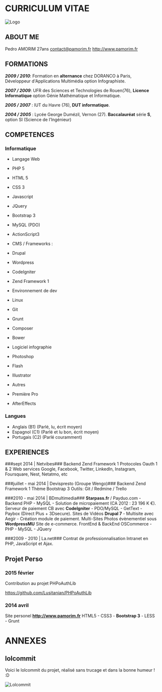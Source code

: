 # CURRICULUM VITAE #


![Logo](http://www.pamorim.fr/images/logo_lg.png)


## ABOUT ME ##

Pedro AMORIM
27ans
<contact@pamorim.fr>
<http://www.pamorim.fr>

## FORMATIONS ##

***2009 / 2010***:  Formation en **alternance** chez DORANCO à Paris,
            Développeur d'Applications Multimédia option Infographiste.

***2007 / 2009***:  UFR des Sciences et Technologies de Rouen(76),
            **Licence Informatique** option Génie Mathématique et Informatique.

***2005 / 2007*** : IUT du Havre (76),
            **DUT informatique**.

***2004 / 2005*** : Lycée George Dumézil, Vernon (27).
            **Baccalauréat** série **S**, option SI (Science de l’Ingénieur)

## COMPETENCES ##

### Informatique ###
* Langage Web
 * PHP 5
 * HTML 5
 * CSS 3
 * Javascript
 * JQuery
 * Bootstrap 3
 * MySQL (PDO)
 * ActionScript3

* CMS / Frameworks :
 * Drupal
 * Wordpress
 * CodeIgniter
 * Zend Framework 1

* Environnement de dev
 * Linux
 * Git
 * Grunt
 * Composer
 * Bower


* Logiciel infographie
 * Photoshop
 * Flash
 * Illustrator

* Autres
 * Première Pro
 * AfterEffects


### Langues ###

* Anglais (B1) (Parlé, lu, écrit moyen)
* Espagnol (C1) (Parlé et lu bon, écrit moyen)
* Portugais (C2) (Parlé couramment)

## EXPERIENCES ##

###sept 2014 | Netvibes###
Backend Zend Framework 1
Protocoles Oauth 1 & 2
Web services Google, Facebook, Twitter, LinkedIn, Instagram, Foursquare, Nest, Netatmo, etc

###juillet - mai 2014 | Devispresto (Groupe Wengo)###
Backend Zend Framework 1
Thème Bootstrap 3
Outils: Git / Redmine / Trello

###2010 - mai 2014 | BDmultimedia###
 **Starpass.fr** / Payduo.com - Backend PHP - MySQL - Solution de micropaiement (CA 2012 : 23 196 K €).
 Serveur de paiement CB avec **CodeIgniter** - PDO/MySQL - GetText - Paybox (Direct Plus + 3Dsecure).
 Sites de Vidéos **Drupal 7** - Multisite avec Aegir - Création module de paiement.
 Multi-Sites Photos évènementiel sous **WordpressMU**
 Site de e-commerce. FrontEnd & BackEnd OSCommerce - PHP - MySQL - JQuery

###2009 - 2010 | La.net###
Contrat de professionnalisation
Intranet en PHP, JavaScript et Ajax.

## Projet Perso ##

### 2015 février ###
Contribution au projet PHPoAuthLib

https://github.com/Lusitanian/PHPoAuthLib

### 2014 avril ###
Site personel **<http://www.pamorim.fr>**
HTML5 - CSS3 - **Bootstrap 3** - LESS - Grunt

# ANNEXES #

## lolcommit ##

Voici le lolcommit du projet, réalisé sans trucage et dans la bonne humeur ! :D

![Lolcommit](http://www.pamorim.fr/images/lolcommit.gif)
